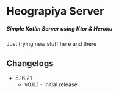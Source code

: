 # Heograpiya Server
##### Simple Kotlin Server using Ktor &amp; Heroku

Just trying new stuff here and there

## Changelogs

* 5.16.21 
    * v0.0.1 - Initial release
